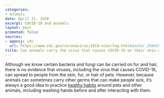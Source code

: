 ```yaml
---
categories:
- animals
date: April 21, 2020
excerpt: COVID-19 and animals
layout: post
promoted: false
sources:
- agency: cdc
  url: https://www.cdc.gov/coronavirus/2019-ncov/faq.html#anchor_1584390773118
title: Can animals carry the virus that causes COVID-19 on their skin or fur?
---
```


Although we know certain bacteria and fungi can be carried on fur and hair, there is no evidence that viruses, including the virus that causes COVID-19, can spread to people from the skin, fur, or hair of pets.
However, because animals can sometimes carry other germs that can make people sick, it’s always a good idea to practice [healthy habits](https://www.cdc.gov/healthypets/publications/stay-healthy-pets.html) around pets and other animals, including washing hands before and after interacting with them.
